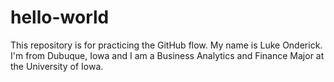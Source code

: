 # hello-world
This repository is for practicing the GitHub flow.
My name is Luke Onderick. I'm from Dubuque, Iowa and I am a Business Analytics and Finance Major at the University of Iowa.
